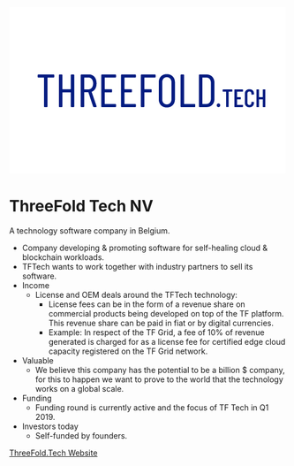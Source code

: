 ![threefoldtech logo](img/threefoldtech-logo.jpg)


# ThreeFold Tech NV

A technology software company in Belgium.
- Company developing & promoting software for self-healing cloud & blockchain workloads.
- TFTech wants to work together with industry partners to sell its software.
- Income
    - License and OEM deals around the TFTech technology:
        - License fees can be in the form of a revenue share on commercial products being developed on top of the TF platform. This revenue share can be paid in fiat or by digital currencies. 
        - Example: In respect of the TF Grid, a fee of 10% of revenue generated is charged for as a license fee for certified edge cloud capacity registered on the TF Grid network.
- Valuable
    - We believe this company has the potential to be a billion $ company, for this to happen we want to prove to the world that the technology works on a global scale.
- Funding
    - Funding round is currently active and the focus of TF Tech in Q1 2019.
- Investors today
    - Self-funded by founders.
    
[ThreeFold.Tech Website](https://www.threefold.tech/)
